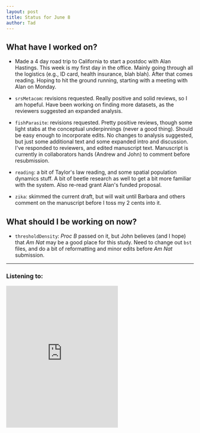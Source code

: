 ```yaml
---
layout: post
title: Status for June 8
author: Tad
---
```


## What have I worked on?

* Made a 4 day road trip to California to start a postdoc with Alan Hastings. This week is my first day in the office. Mainly going through all the logistics (e.g., ID card, health insurance, blah blah).  After that comes reading. Hoping to hit the ground running, starting with a meeting with Alan on Monday.

* `srsMetacom`: revisions requested. Really positive and solid reviews, so I am hopeful. Have been working on finding more datasets, as the reviewers suggested an expanded analysis.

* `fishParasite`: revisions requested. Pretty positive reviews, though some light stabs at the conceptual underpinnings (never a good thing). Should be easy enough to incorporate edits. No changes to analysis suggested, but just some additional text and some expanded intro and discussion. I've responded to reviewers, and edited manuscript text. Manuscript is currently in collaborators hands (Andrew and John) to comment before resubmission.

* `reading`: a bit of Taylor's law reading, and some spatial population dynamics stuff. A bit of beetle research as well to get a bit more familiar with the system. Also re-read grant Alan's funded proposal.

* `zika`: skimmed the current draft, but will wait until Barbara and others comment on the manuscript before I toss my 2 cents into it.


## What should I be working on now?

* `thresholdDensity`: _Proc B_ passed on it, but John believes (and I hope) that _Am Nat_ may be a good place for this study. Need to change out `bst` files, and do a bit of reformatting and minor edits before _Am Nat_ submission.



---

### Listening to:
<iframe src="https://embed.spotify.com/?uri=spotify%3Atrack%3A62fgJZZruAamZcAVpdUuRE" width="300" height="380" frameborder="0" allowtransparency="true"></iframe>
 <i class='fa fa-code' style='color:pink'></i>
